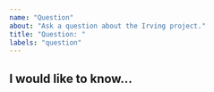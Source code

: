 ```yaml
---
name: "Question"
about: "Ask a question about the Irving project."
title: "Question: "
labels: "question"
---
```


<!--
  Before asking a question, do a quick search in both open and closed issues to make sure an answer to your question has not already been provided.
-->

## I would like to know...
